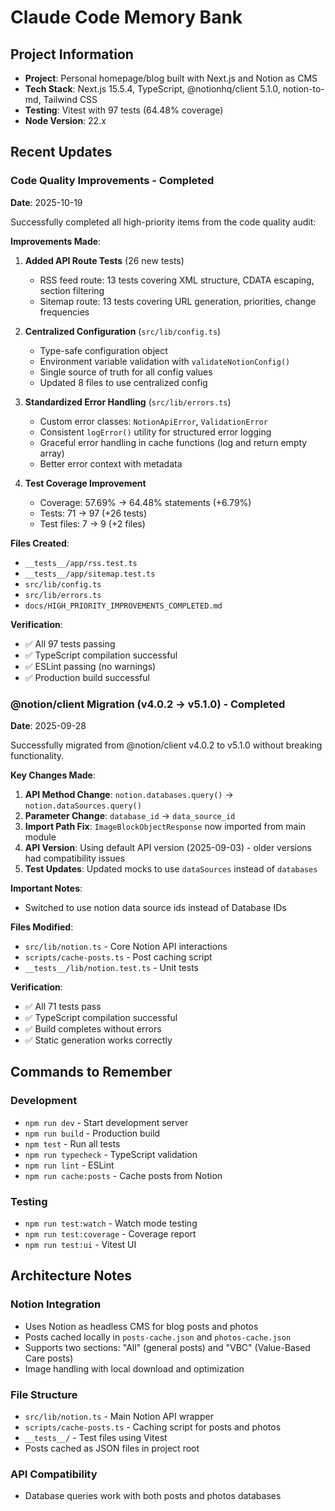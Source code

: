 # Claude Code Memory Bank

## Project Information

- **Project**: Personal homepage/blog built with Next.js and Notion as CMS
- **Tech Stack**: Next.js 15.5.4, TypeScript, @notionhq/client 5.1.0, notion-to-md, Tailwind CSS
- **Testing**: Vitest with 97 tests (64.48% coverage)
- **Node Version**: 22.x

## Recent Updates

### Code Quality Improvements - Completed

**Date**: 2025-10-19

Successfully completed all high-priority items from the code quality audit:

**Improvements Made**:

1. **Added API Route Tests** (26 new tests)
   - RSS feed route: 13 tests covering XML structure, CDATA escaping, section filtering
   - Sitemap route: 13 tests covering URL generation, priorities, change frequencies

2. **Centralized Configuration** (`src/lib/config.ts`)
   - Type-safe configuration object
   - Environment variable validation with `validateNotionConfig()`
   - Single source of truth for all config values
   - Updated 8 files to use centralized config

3. **Standardized Error Handling** (`src/lib/errors.ts`)
   - Custom error classes: `NotionApiError`, `ValidationError`
   - Consistent `logError()` utility for structured error logging
   - Graceful error handling in cache functions (log and return empty array)
   - Better error context with metadata

4. **Test Coverage Improvement**
   - Coverage: 57.69% → 64.48% statements (+6.79%)
   - Tests: 71 → 97 (+26 tests)
   - Test files: 7 → 9 (+2 files)

**Files Created**:
- `__tests__/app/rss.test.ts`
- `__tests__/app/sitemap.test.ts`
- `src/lib/config.ts`
- `src/lib/errors.ts`
- `docs/HIGH_PRIORITY_IMPROVEMENTS_COMPLETED.md`

**Verification**:
- ✅ All 97 tests passing
- ✅ TypeScript compilation successful
- ✅ ESLint passing (no warnings)
- ✅ Production build successful

### @notion/client Migration (v4.0.2 → v5.1.0) - Completed

**Date**: 2025-09-28

Successfully migrated from @notion/client v4.0.2 to v5.1.0 without breaking functionality.

**Key Changes Made**:

1. **API Method Change**: `notion.databases.query()` → `notion.dataSources.query()`
2. **Parameter Change**: `database_id` → `data_source_id`
3. **Import Path Fix**: `ImageBlockObjectResponse` now imported from main module
4. **API Version**: Using default API version (2025-09-03) - older versions had compatibility issues
5. **Test Updates**: Updated mocks to use `dataSources` instead of `databases`

**Important Notes**:

- Switched to use notion data source ids instead of Database IDs

**Files Modified**:

- `src/lib/notion.ts` - Core Notion API interactions
- `scripts/cache-posts.ts` - Post caching script
- `__tests__/lib/notion.test.ts` - Unit tests

**Verification**:

- ✅ All 71 tests pass
- ✅ TypeScript compilation successful
- ✅ Build completes without errors
- ✅ Static generation works correctly

## Commands to Remember

### Development

- `npm run dev` - Start development server
- `npm run build` - Production build
- `npm test` - Run all tests
- `npm run typecheck` - TypeScript validation
- `npm run lint` - ESLint
- `npm run cache:posts` - Cache posts from Notion

### Testing

- `npm run test:watch` - Watch mode testing
- `npm run test:coverage` - Coverage report
- `npm run test:ui` - Vitest UI

## Architecture Notes

### Notion Integration

- Uses Notion as headless CMS for blog posts and photos
- Posts cached locally in `posts-cache.json` and `photos-cache.json`
- Supports two sections: "All" (general posts) and "VBC" (Value-Based Care posts)
- Image handling with local download and optimization

### File Structure

- `src/lib/notion.ts` - Main Notion API wrapper
- `scripts/cache-posts.ts` - Caching script for posts and photos
- `__tests__/` - Test files using Vitest
- Posts cached as JSON files in project root

### API Compatibility

- Database queries work with both posts and photos databases
